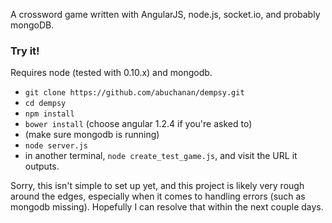 A crossword game written with AngularJS, node.js, socket.io, and probably mongoDB.

### Try it!

Requires node (tested with 0.10.x) and mongodb.

- `git clone https://github.com/abuchanan/dempsy.git`
- `cd dempsy`
- `npm install`
- `bower install` (choose angular 1.2.4 if you're asked to)
- (make sure mongodb is running)
- `node server.js`
- in another terminal, `node create_test_game.js`, and visit the URL it outputs. 

Sorry, this isn't simple to set up yet, and this project is likely very rough around the edges, especially when it comes to handling errors (such as mongodb missing). Hopefully I can resolve that within the next couple days.
